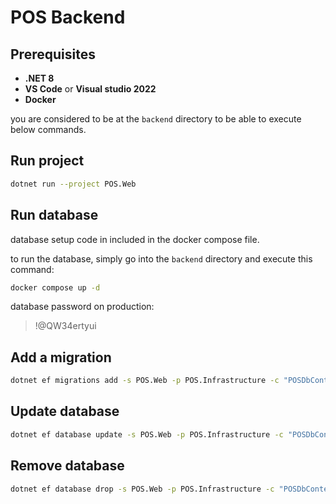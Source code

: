 # POS Backend

## Prerequisites

- **.NET 8**
- **VS Code** or **Visual studio 2022**
- **Docker**

you are considered to be at the `backend` directory to be able to execute below commands.

## Run project

```bash
dotnet run --project POS.Web
```

## Run database

database setup code in included in the docker compose file.

to run the database, simply go into the `backend` directory and execute this command:

```bash
docker compose up -d
```

database password on production:

> !@QW34ertyui

## Add a migration

```bash
dotnet ef migrations add -s POS.Web -p POS.Infrastructure -c "POSDbContext" MIGRATION_NAME
```

## Update database

```bash
dotnet ef database update -s POS.Web -p POS.Infrastructure -c "POSDbContext"
```

## Remove database

```bash
dotnet ef database drop -s POS.Web -p POS.Infrastructure -c "POSDbContext"
```
